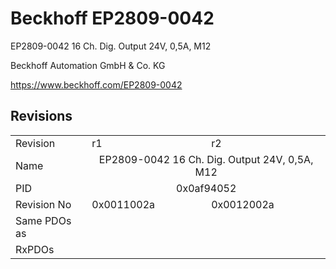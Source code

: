 # Beckhoff EP2809-0042

EP2809-0042 16 Ch. Dig. Output 24V, 0,5A, M12

Beckhoff Automation GmbH & Co. KG

https://www.beckhoff.com/EP2809-0042

## Revisions
<table>
<tr>
<td>Revision</td>
<td>r1</td>
<td>r2</td>
</tr>
<tr>
<td>Name</td>
<td colspan=2 align="center">EP2809-0042 16 Ch. Dig. Output 24V, 0,5A, M12</td>
</tr>
<tr>
<td>PID</td>
<td colspan=2 align="center">0x0af94052</td>
</tr>
<tr>
<td>Revision No</td>
<td>0x0011002a</td>
<td>0x0012002a</td>
</tr>
<tr>
<td>Same PDOs as</td>
<td colspan=2 align="center"></td>
</tr>
<tr>
<td>RxPDOs</td>
<td colspan=2 align="left"></td>
</tr>
</table>
